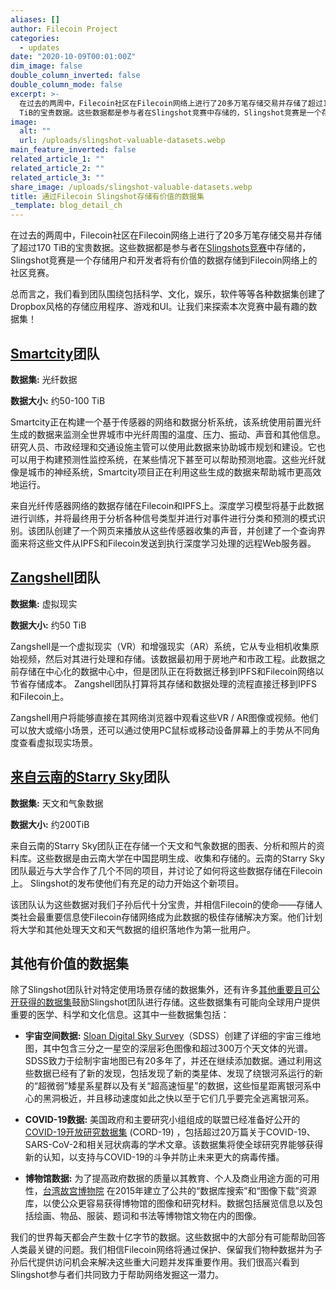 ```yaml
---
aliases: []
author: Filecoin Project
categories:
  - updates
date: "2020-10-09T00:01:00Z"
dim_image: false
double_column_inverted: false
double_column_mode: false
excerpt: >-
  在过去的两周中，Filecoin社区在Filecoin网络上进行了20多万笔存储交易并存储了超过170
  TiB的宝贵数据。这些数据都是参与者在Slingshot竞赛中存储的，Slingshot竞赛是一个存储用户和开发者将有价值的数据存储到Filecoin网络上的社区竞赛。
image:
  alt: ""
  url: /uploads/slingshot-valuable-datasets.webp
main_feature_inverted: false
related_article_1: ""
related_article_2: ""
related_article_3: ""
share_image: /uploads/slingshot-valuable-datasets.webp
title: 通过Filecoin Slingshot存储有价值的数据集
_template: blog_detail_ch
---
```


在过去的两周中，Filecoin社区在Filecoin网络上进行了20多万笔存储交易并存储了超过170 TiB的宝贵数据。这些数据都是参与者在[Slingshots竞赛](https://slingshot.filecoin.io)中存储的，Slingshot竞赛是一个存储用户和开发者将有价值的数据存储到Filecoin网络上的社区竞赛。

总而言之，我们看到团队围绕包括科学、文化，娱乐，软件等等各种数据集创建了Dropbox风格的存储应用程序、游戏和UI。让我们来探索本次竞赛中最有趣的数据集！

## [Smartcity](https://github.com/filecoin-project/slingshot/blob/master/participants/Smartcity%20Sensor-based%20network%20and%20data%20analysis%20system.md)团队

**数据集:** 光纤数据

**数据大小:** 约50-100 TiB

Smartcity正在构建一个基于传感器的网络和数据分析系统，该系统使用前置光纤生成的数据来监测全世界城市中光纤周围的温度、压力、振动、声音和其他信息。研究人员、市政经理和交通设施主管可以使用此数据来协助城市规划和建设。它也可以用于构建预测性监控系统，在某些情况下甚至可以帮助预测地震。这些光纤就像是城市的神经系统，Smartcity项目正在利用这些生成的数据来帮助城市更高效地运行。

来自光纤传感器网络的数据存储在Filecoin和IPFS上。深度学习模型将基于此数据进行训练，并将最终用于分析各种信号类型并进行对事件进行分类和预测的模式识别。该团队创建了一个网页来播放从这些传感器收集的声音，并创建了一个查询界面来将这些文件从IPFS和Filecoin发送到执行深度学习处理的远程Web服务器。

## [Zangshell](https://github.com/filecoin-project/slingshot/blob/master/participants/Zangshell%20virtual%20reality.md)团队

**数据集:** 虚拟现实

**数据大小:** 约50 TiB

Zangshell是一个虚拟现实（VR）和增强现实（AR）系统，它从专业相机收集原始视频，然后对其进行处理和存储。该数据最初用于房地产和市政工程。此数据之前存储在中心化的数据中心中，但是团队正在将数据迁移到IPFS和Filecoin网络以节省存储成本。 Zangshell团队打算将其存储和数据处理的流程直接迁移到IPFS和Filecoin上。

Zangshell用户将能够直接在其网络浏览器中观看这些VR / AR图像或视频。他们可以放大或缩小场景，还可以通过使用PC鼠标或移动设备屏幕上的手势从不同角度查看虚拟现实场景。

## [来自云南的Starry Sky](https://github.com/filecoin-project/slingshot/blob/9dc8e4ef3ef2b3cb841ee166506028aaf69d6e78/participants/hlmxy-filecoin.md)团队

**数据集:** 天文和气象数据

**数据大小:** 约200TiB

来自云南的Starry Sky团队正在存储一个天文和气象数据的图表、分析和照片的资料库。这些数据是由云南大学在中国昆明生成、收集和存储的。云南的Starry Sky团队最近与大学合作了几个不同的项目，并讨论了如何将这些数据存储在Filecoin上。 Slingshot的发布使他们有充足的动力开始这个新项目。

该团队认为这些数据对我们子孙后代十分宝贵，并相信Filecoin的使命——存储人类社会最重要信息使Filecoin存储网络成为此数据的极佳存储解决方案。他们计划将大学和其他处理天文和天气数据的组织落地作为第一批用户。

## 其他有价值的数据集

除了Slingshot团队针对特定使用场景存储的数据集外，还有许多[其他重要且可公开获得的数据集](https://github.com/filecoin-project/slingshot/blob/master/datasets.md)鼓励Slingshot团队进行存储。这些数据集有可能向全球用户提供重要的医学、科学和文化信息。这其中一些数据集包括：

- **宇宙空间数据:** [Sloan Digital Sky Survey](https://www.sdss.org/science/)（SDSS）创建了详细的宇宙三维地图，其中包含三分之一星空的深层彩色图像和超过300万个天文体的光谱。 SDSS致力于绘制宇宙地图已有20多年了，并还在继续添加数据。通过利用这些数据已经有了新的发现，包括发现了新的类星体、发现了绕银河系运行的新的“超微弱”矮星系星群以及有关“超高速恒星”的数据，这些恒星距离银河系中心的黑洞极近，并且移动速度如此之快以至于它们几乎要完全逃离银河系。

- **COVID-19数据:** 美国政府和主要研究小组组成的联盟已经准备好公开的[COVID-19开放研究数据集](https://www.kaggle.com/allen-institute-for-ai/CORD-19-research-challenge) (CORD-19) ，包括超过20万篇关于COVID-19、SARS-CoV-2和相关冠状病毒的学术文章。该数据集将使全球研究界能够获得新的认知，以支持与COVID-19的斗争并防止未来更大的病毒传播。

- **博物馆数据:** 为了提高政府数据的质量以其教育、个人及商业用途方面的可用性，[台湾故宫博物院](https://theme.npm.edu.tw/opendata/index.aspx?lang=2) 在2015年建立了公共的“数据库搜索”和“图像下载”资源库，以使公众更容易获得博物馆的图像和研究材料。数据包括展览信息以及包括绘画、物品、服装、题词和书法等博物馆文物在内的图像。

我们的世界每天都会产生数十亿字节的数据。这些数据中的大部分有可能帮助回答人类最关键的问题。我们相信Filecoin网络将通过保护、保留我们物种数据并为子孙后代提供访问机会来解决这些重大问题并发挥重要作用。我们很高兴看到Slingshot参与者们共同致力于帮助网络发掘这一潜力。
